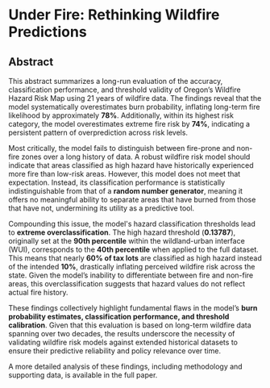# Under Fire: Rethinking Wildfire Predictions

## Abstract

This abstract summarizes a long-run evaluation of the accuracy, classification performance, and threshold validity of Oregon’s Wildfire Hazard Risk Map using 21 years of wildfire data. The findings reveal that the model systematically overestimates burn probability, inflating long-term fire likelihood by approximately **78%**. Additionally, within its highest risk category, the model overestimates extreme fire risk by **74%**, indicating a persistent pattern of overprediction across risk levels.

Most critically, the model fails to distinguish between fire-prone and non-fire zones over a long history of data. A robust wildfire risk model should indicate that areas classified as high hazard have historically experienced more fire than low-risk areas. However, this model does not meet that expectation. Instead, its classification performance is statistically indistinguishable from that of a **random number generator**, meaning it offers no meaningful ability to separate areas that have burned from those that have not, undermining its utility as a predictive tool.

Compounding this issue, the model's hazard classification thresholds lead to **extreme overclassification**. The high hazard threshold (**0.13787**), originally set at the **90th percentile** within the wildland-urban interface (WUI), corresponds to the **40th percentile** when applied to the full dataset. This means that nearly **60% of tax lots** are classified as high hazard instead of the intended **10%**, drastically inflating perceived wildfire risk across the state. Given the model’s inability to differentiate between fire and non-fire areas, this overclassification suggests that hazard values do not reflect actual fire history.

These findings collectively highlight fundamental flaws in the model’s **burn probability estimates, classification performance, and threshold calibration**. Given that this evaluation is based on long-term wildfire data spanning over two decades, the results underscore the necessity of validating wildfire risk models against extended historical datasets to ensure their predictive reliability and policy relevance over time. 

A more detailed analysis of these findings, including methodology and supporting data, is available in the full paper.
